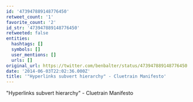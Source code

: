 ```yaml
---
id: '473947889148776450'
retweet_count: '1'
favorite_count: '2'
id_str: '473947889148776450'
retweeted: false
entities:
  hashtags: []
  symbols: []
  user_mentions: []
  urls: []
original_url: https://twitter.com/benbalter/status/473947889148776450
date: '2014-06-03T22:02:36.000Z'
title: '"Hyperlinks subvert hierarchy" - Cluetrain Manifesto'
---
```


"Hyperlinks subvert hierarchy" - Cluetrain Manifesto
